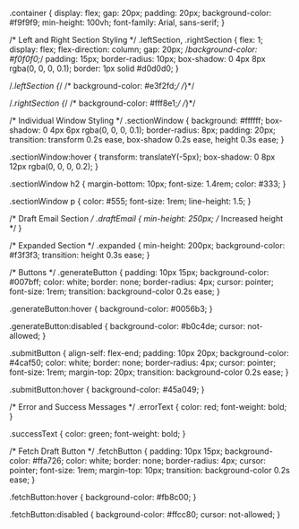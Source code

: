 .container {
  display: flex;
  gap: 20px;
  padding: 20px;
  background-color: #f9f9f9;
  min-height: 100vh;
  font-family: Arial, sans-serif;
}

/* Left and Right Section Styling */
.leftSection,
.rightSection {
  flex: 1;
  display: flex;
  flex-direction: column;
  gap: 20px;
  /*background-color: #f0f0f0;*/
  padding: 15px;
  border-radius: 10px;
  box-shadow: 0 4px 8px rgba(0, 0, 0, 0.1);
  border: 1px solid #d0d0d0;
}

/*.leftSection {*/
/*  background-color: #e3f2fd;*/
/*}*/

/*.rightSection {*/
/*  background-color: #fff8e1;*/
/*}*/

/* Individual Window Styling */
.sectionWindow {
  background: #ffffff;
  box-shadow: 0 4px 6px rgba(0, 0, 0, 0.1);
  border-radius: 8px;
  padding: 20px;
  transition: transform 0.2s ease, box-shadow 0.2s ease, height 0.3s ease;
}

.sectionWindow:hover {
  transform: translateY(-5px);
  box-shadow: 0 8px 12px rgba(0, 0, 0, 0.2);
}

.sectionWindow h2 {
  margin-bottom: 10px;
  font-size: 1.4rem;
  color: #333;
}

.sectionWindow p {
  color: #555;
  font-size: 1rem;
  line-height: 1.5;
}

/* Draft Email Section */
.draftEmail {
  min-height: 250px; /* Increased height */
}

/* Expanded Section */
.expanded {
  min-height: 200px;
  background-color: #f3f3f3;
  transition: height 0.3s ease;
}

/* Buttons */
.generateButton {
  padding: 10px 15px;
  background-color: #007bff;
  color: white;
  border: none;
  border-radius: 4px;
  cursor: pointer;
  font-size: 1rem;
  transition: background-color 0.2s ease;
}

.generateButton:hover {
  background-color: #0056b3;
}

.generateButton:disabled {
  background-color: #b0c4de;
  cursor: not-allowed;
}

.submitButton {
  align-self: flex-end;
  padding: 10px 20px;
  background-color: #4caf50;
  color: white;
  border: none;
  border-radius: 4px;
  cursor: pointer;
  font-size: 1rem;
  margin-top: 20px;
  transition: background-color 0.2s ease;
}

.submitButton:hover {
  background-color: #45a049;
}

/* Error and Success Messages */
.errorText {
  color: red;
  font-weight: bold;
}

.successText {
  color: green;
  font-weight: bold;
}

/* Fetch Draft Button */
.fetchButton {
  padding: 10px 15px;
  background-color: #ffa726;
  color: white;
  border: none;
  border-radius: 4px;
  cursor: pointer;
  font-size: 1rem;
  margin-top: 10px;
  transition: background-color 0.2s ease;
}

.fetchButton:hover {
  background-color: #fb8c00;
}

.fetchButton:disabled {
  background-color: #ffcc80;
  cursor: not-allowed;
}

